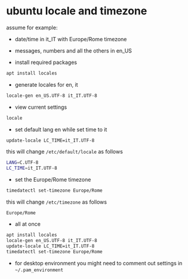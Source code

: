 # ubuntu locale and timezone

assume for example:
- date/time in it_IT with Europe/Rome timezone
- messages, numbers and all the others in en_US

- install required packages

```sh
apt install locales
```

- generate locales for en, it

```sh
locale-gen en_US.UTF-8 it_IT.UTF-8
```

- view current settings

```sh
locale
```

- set default lang en while set time to it

```sh
update-locale LC_TIME=it_IT.UTF-8
```

this will change `/etc/default/locale` as follows

```sh
LANG=C.UTF-8
LC_TIME=it_IT.UTF-8
```

- set the Europe/Rome timezone

```sh
timedatectl set-timezone Europe/Rome
```

this will change `/etc/timezone` as follows

```
Europe/Rome
```

- all at once

```sh
apt install locales
locale-gen en_US.UTF-8 it_IT.UTF-8
update-locale LC_TIME=it_IT.UTF-8
timedatectl set-timezone Europe/Rome
```

- for desktop environment you might need to comment out settings in `~/.pam_environment`

